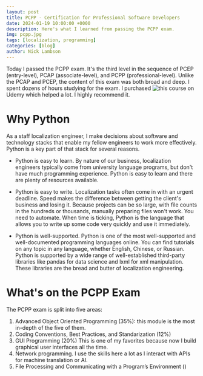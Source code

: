 ```yaml
---
layout: post
title: PCPP - Certification for Professional Software Developers
date: 2024-01-19 10:00:00 +0000
description: Here's what I learned from passing the PCPP exam.
img: pcpp.jpg
tags: [localization, programming]
categories: [blog]
author: Nick Lambson
---
```


Today I passed the PCPP exam. It's the third level in the sequence of PCEP (entry-level), PCAP (associate-level), and PCPP (professional-level). Unlike the PCAP and PCEP, the content of this exam was both broad and deep. I spent dozens of hours studying for the exam. I purchased ![this course](https://www.udemy.com/course/pcpp1-become-certified-professional-in-python-programming-1/) on Udemy which helped a lot. I highly recommend it.

# Why Python
As a staff localization engineer, I make decisions about software and technology stacks that enable my fellow engineers to work more effectively. Python is a key part of that stack for several reasons.

 - Python is easy to learn. By nature of our business, localization engineers typically come from university language programs, but don't have much programming experience. Python is easy to learn and there are plenty of resources available.

 - Python is easy to write. Localization tasks often come in with an urgent deadline. Speed makes the difference between getting the client's business and losing it. Because projects can be so large, with file counts in the hundreds or thousands, manually preparing files won't work. You need to automate. When time is ticking, Python is the language that allows you to write up some code very quickly and use it immediately.

 - Python is well-supported. Python is one of the most well-supported and well-documented programming languages online. You can find tutorials on any topic in any language, whether English, Chinese, or Russian. Python is supported by a wide range of well-established third-party libraries like pandas for data science and lxml for xml manipulation. These libraries are the bread and butter of localization engineering.

 # What's on the PCPP Exam
The PCPP exam is split into five areas:
1. Advanced Object Oriented Programming (35%): this module is the most in-depth of the five of them.
2. Coding Conventions, Best Practices, and Standarization (12%)
3. GUI Programming (20%) This is one of my favorites because now I build graphical user interfaces all the time.
4. Network programming. I use the skills here a lot as I interact with APIs for machine translation or AI.
5. File Processing and Communicating with a Program’s Environment ()